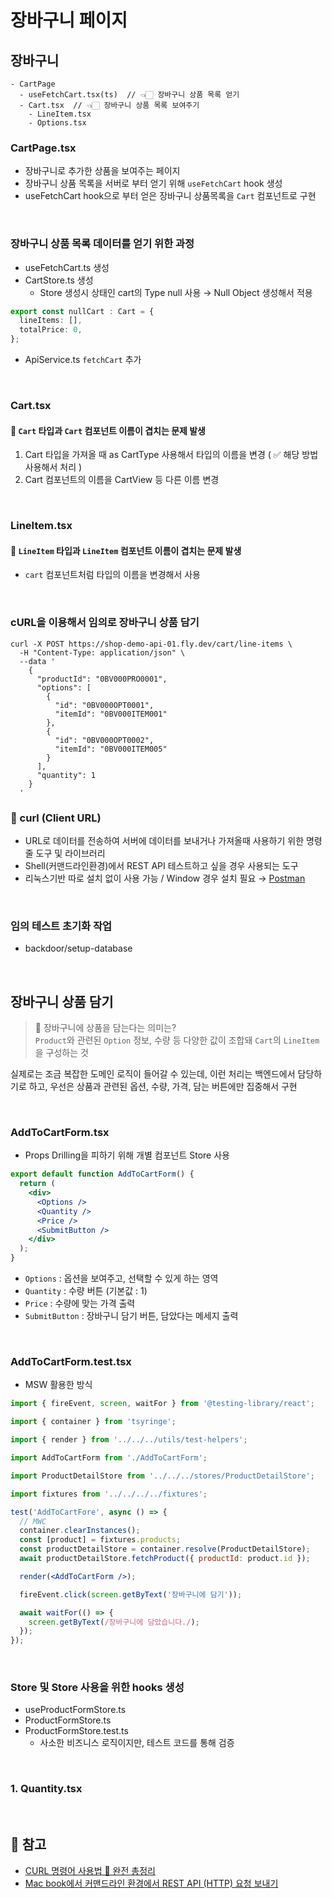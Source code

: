 # 장바구니 페이지

## 장바구니

```
- CartPage
  - useFetchCart.tsx(ts)  // 👈🏻 장바구니 상품 목록 얻기 
  - Cart.tsx  // 👈🏻 장바구니 상품 목록 보여주기
    - LineItem.tsx
    - Options.tsx
```

### CartPage.tsx

- 장바구니로 추가한 상품을 보여주는 페이지  
- 장바구니 상품 목록을 서버로 부터 얻기 위해 `useFetchCart` hook 생성
- useFetchCart hook으로 부터 얻은 장바구니 상품목록을 `Cart` 컴포넌트로 구현

<br/>

### 장바구니 상품 목록 데이터를 얻기 위한 과정

- useFetchCart.ts 생성
- CartStore.ts 생성
  - Store 생성시 상태인 cart의 Type null 사용 →  Null Object 생성해서 적용

```ts
export const nullCart : Cart = {
  lineItems: [],
  totalPrice: 0,
};
```

- ApiService.ts `fetchCart` 추가

<br/>

### Cart.tsx

#### 🚨 `Cart` 타입과 `Cart` 컴포넌트 이름이 겹치는 문제 발생  

1. Cart 타입을 가져올 때 as CartType 사용해서 타입의 이름을 변경 ( ✅ 해당 방법 사용해서 처리 )
2. Cart 컴포넌트의 이름을 CartView 등 다른 이름 변경

<br/>

### LineItem.tsx

#### 🚨 `LineItem` 타입과 `LineItem` 컴포넌트 이름이 겹치는 문제 발생  

- `cart` 컴포넌트처럼 타입의 이름을 변경해서 사용

<br/>

### cURL을 이용해서 임의로 장바구니 상품 담기

```shell
curl -X POST https://shop-demo-api-01.fly.dev/cart/line-items \
  -H "Content-Type: application/json" \
  --data '
    {
      "productId": "0BV000PRO0001",
      "options": [
        {
          "id": "0BV000OPT0001",
          "itemId": "0BV000ITEM001"
        },
        {
          "id": "0BV000OPT0002",
          "itemId": "0BV000ITEM005"
        }
      ],
      "quantity": 1
    }
  '
```

### 📖 curl (Client URL)

- URL로 데이터를 전송하여 서버에 데이터를 보내거나 가져올때 사용하기 위한 명령줄 도구 및 라이브러리
- Shell(커맨드라인환경)에서 REST API 테스트하고 싶을 경우 사용되는 도구
- 리눅스기반 따로 설치 없이 사용 가능 / Window 경우 설치 필요 → [Postman](https://www.postman.com/)

<br/>

### 임의 테스트 초기화 작업

- backdoor/setup-database

<br/>

## 장바구니 상품 담기

> 🤔 장바구니에 상품을 담는다는 의미는? <br/>
`Product`와 관련된 `Option` 정보, 수량 등 다양한 값이 조합돼 `Cart`의 `LineItem`을 구성하는 것  

실제로는 조금 복잡한 도메인 로직이 들어갈 수 있는데, 이런 처리는 백엔드에서 담당하기로 하고, 우선은 상품과 관련된 옵션, 수량, 가격, 담는 버튼에만 집중해서 구현

<br/>

### AddToCartForm.tsx

- Props Drilling을 피하기 위해 개별 컴포넌트 Store 사용  

```jsx
export default function AddToCartForm() {
  return (
    <div>
      <Options />
      <Quantity />
      <Price />
      <SubmitButton />
    </div>
  );
}
```

- `Options` : 옵션을 보여주고, 선택할 수 있게 하는 영역
- `Quantity` : 수량 버튼 (기본값 : 1)
- `Price` : 수량에 맞는 가격 출력
- `SubmitButton` : 장바구니 담기 버튼, 담았다는 메세지 출력

<br/>

### AddToCartForm.test.tsx

- MSW 활용한 방식

```jsx
import { fireEvent, screen, waitFor } from '@testing-library/react';

import { container } from 'tsyringe';

import { render } from '../../../utils/test-helpers';

import AddToCartForm from './AddToCartForm';

import ProductDetailStore from '../../../stores/ProductDetailStore';

import fixtures from '../../../../fixtures';

test('AddToCartFore', async () => {
  // MWC
  container.clearInstances();
  const [product] = fixtures.products;
  const productDetailStore = container.resolve(ProductDetailStore);
  await productDetailStore.fetchProduct({ productId: product.id });

  render(<AddToCartForm />);

  fireEvent.click(screen.getByText('장바구니에 담기'));

  await waitFor(() => {
    screen.getByText(/장바구니에 담았습니다./);
  });
});
```

<br/>

### Store 및 Store 사용을 위한 hooks 생성

- useProductFormStore.ts
- ProductFormStore.ts
- ProductFormStore.test.ts
  - 사소한 비즈니스 로직이지만, 테스트 코드를 통해 검증

<br/>

### 1. Quantity.tsx

<br/>

## 🔗 참고

- [CURL 명령어 사용법 💯 완전 총정리](https://inpa.tistory.com/entry/LINUX-%F0%9F%93%9A-CURL-%EB%AA%85%EB%A0%B9%EC%96%B4-%EC%82%AC%EC%9A%A9%EB%B2%95-%EB%8B%A4%EC%96%91%ED%95%9C-%EC%98%88%EC%A0%9C%EB%A1%9C-%EC%A0%95%EB%A6%AC)
- [Mac book에서 커맨드라인 환경에서 REST API (HTTP) 요청 보내기](https://velog.io/@ryan_95/Mac-book에서-커맨드라인-환경에서-REST-API-HTTP-요청-보내기)
